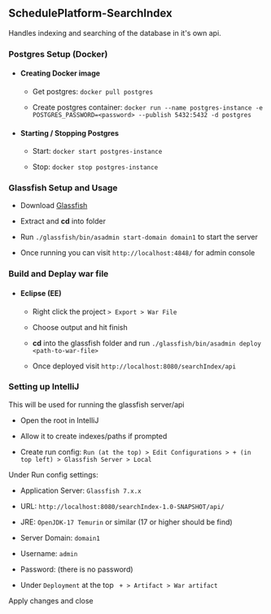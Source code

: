 

## SchedulePlatform-SearchIndex

Handles indexing and searching of the database in it's own api.


### Postgres Setup (Docker)

*   #### Creating Docker image

       - Get postgres: `docker pull postgres`

       - Create postgres container: `docker run --name postgres-instance -e POSTGRES_PASSWORD=<password> --publish 5432:5432 -d postgres`

*   #### Starting / Stopping Postgres

       - Start: `docker start postgres-instance`

       - Stop: `docker stop postgres-instance`




### Glassfish Setup and Usage

- Download [Glassfish](https://projects.eclipse.org/projects/ee4j.glassfish/downloads)

- Extract and **cd** into folder

- Run `./glassfish/bin/asadmin start-domain domain1` to start the server 

- Once running you can visit `http://localhost:4848/` for admin console



### Build and Deplay war file

*   #### Eclipse (EE)

    -   Right click the project `> Export > War File`

    -   Choose output and hit finish

    -   **cd** into the glassfish folder and run `./glassfish/bin/asadmin deploy <path-to-war-file>`

    -   Once deployed visit `http://localhost:8080/searchIndex/api`




### Setting up IntelliJ

This will be used for running the glassfish server/api

- Open the root in IntelliJ

- Allow it to create indexes/paths if prompted

- Create run config:
`Run (at the top) > Edit Configurations > + (in top left) > Glassfish Server > Local`

Under Run config settings:

- Application Server: `Glassfish 7.x.x`

- URL: `http://localhost:8080/searchIndex-1.0-SNAPSHOT/api/`

- JRE: `OpenJDK-17 Temurin` or similar (17 or higher should be find)

- Server Domain: `domain1`

- Username: `admin`

- Password: (there is no password)

- Under `Deployment` at the top ` + > Artifact > War artifact`

Apply changes and close